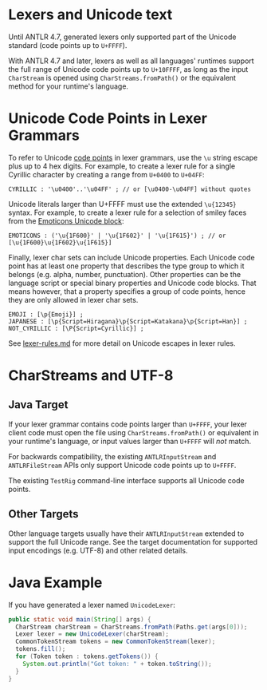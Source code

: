 # Lexers and Unicode text

Until ANTLR 4.7, generated lexers only supported part of the Unicode standard
(code points up to `U+FFFF`).

With ANTLR 4.7 and later, lexers as well as all languages' runtimes
support the full range of Unicode code points up to `U+10FFFF`, as
long as the input `CharStream` is opened using `CharStreams.fromPath()`
or the equivalent method for your runtime's language.

# Unicode Code Points in Lexer Grammars

To refer to Unicode [code points](https://en.wikipedia.org/wiki/Code_point)
in lexer grammars, use the `\u` string escape plus up to 4 hex digits. For example, to create
a lexer rule for a single Cyrillic character by creating a range from
`U+0400` to `U+04FF`:

```ANTLR
CYRILLIC : '\u0400'..'\u04FF' ; // or [\u0400-\u04FF] without quotes
```

Unicode literals larger than U+FFFF must use the extended `\u{12345}` syntax. For example, to create a lexer rule for a selection of smiley faces
from the [Emoticons Unicode block](http://www.unicode.org/charts/PDF/U1F600.pdf):

```ANTLR
EMOTICONS : ('\u{1F600}' | '\u{1F602}' | '\u{1F615}') ; // or [\u{1F600}\u{1F602}\u{1F615}]
```

Finally, lexer char sets can include Unicode properties. Each Unicode code point has at least one property that describes the type group to which it belongs (e.g. alpha, number, punctuation). Other properties can be the language script or special binary properties and Unicode code blocks. That means however, that a property specifies a group of code points, hence they are only allowed in lexer char sets.

```ANTLR
EMOJI : [\p{Emoji}] ;
JAPANESE : [\p{Script=Hiragana}\p{Script=Katakana}\p{Script=Han}] ;
NOT_CYRILLIC : [\P{Script=Cyrillic}] ;
```

See [lexer-rules.md](lexer-rules.md#lexer-rule-elements) for more detail on Unicode
escapes in lexer rules.

# CharStreams and UTF-8

## Java Target
If your lexer grammar contains code points larger than `U+FFFF`, your
lexer client code must open the file using `CharStreams.fromPath()` or
equivalent in your runtime's language, or input values larger than
`U+FFFF` will *not* match.

For backwards compatibility, the existing `ANTLRInputStream` and
`ANTLRFileStream` APIs only support Unicode code points up to `U+FFFF`.

The existing `TestRig` command-line interface supports all Unicode
code points.

## Other Targets
Other language targets usually have their `ANTLRInputStream` extended to support the full Unicode range. See the target documentation for supported input encodings (e.g. UTF-8) and other related details.

# Java Example

If you have generated a lexer named `UnicodeLexer`:

```Java
public static void main(String[] args) {
  CharStream charStream = CharStreams.fromPath(Paths.get(args[0]));
  Lexer lexer = new UnicodeLexer(charStream);
  CommonTokenStream tokens = new CommonTokenStream(lexer);
  tokens.fill();
  for (Token token : tokens.getTokens()) {
    System.out.println("Got token: " + token.toString());
  }
}
```
